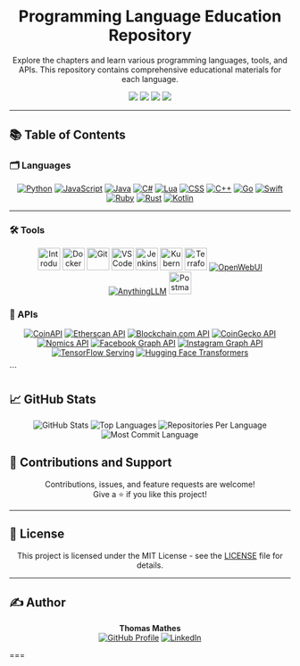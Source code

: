 <h1 align="center">Programming Language Education Repository</h1>
<p align="center">Explore the chapters and learn various programming languages, tools, and APIs. This repository contains comprehensive educational materials for each language.</p>

<p align="center">
  <img src="https://img.shields.io/github/repo-size/TMHSDigital/Education">
  <img src="https://img.shields.io/github/contributors/TMHSDigital/Education">
  <img src="https://img.shields.io/github/last-commit/TMHSDigital/Education">
  <img src="https://img.shields.io/github/languages/count/TMHSDigital/Education">
</p>

---

## 📚 Table of Contents

### 🗂️ Languages
<p align="center">
  <a href="Languages/Chapter-1/index.html"><img src="https://img.shields.io/badge/Python-3776AB?style=for-the-badge&logo=python&logoColor=white" alt="Python"></a>
  <a href="Languages/Chapter-2/index.html"><img src="https://img.shields.io/badge/JavaScript-F7DF1E?style=for-the-badge&logo=javascript&logoColor=black" alt="JavaScript"></a>
  <a href="Languages/Chapter-3/index.html"><img src="https://img.shields.io/badge/Java-007396?style=for-the-badge&logo=java&logoColor=white" alt="Java"></a>
  <a href="Languages/Chapter-4/index.html"><img src="https://img.shields.io/badge/C%23-239120?style=for-the-badge&logo=c-sharp&logoColor=white" alt="C#"></a>
  <a href="Languages/Chapter-5/index.html"><img src="https://img.shields.io/badge/Lua-2C2D72?style=for-the-badge&logo=lua&logoColor=white" alt="Lua"></a>
  <a href="Languages/Chapter-6/index.html"><img src="https://img.shields.io/badge/CSS-1572B6?style=for-the-badge&logo=css3&logoColor=white" alt="CSS"></a>
  <a href="Languages/Chapter-7/index.html"><img src="https://img.shields.io/badge/C++-00599C?style=for-the-badge&logo=c%2b%2b&logoColor=white" alt="C++"></a>
  <a href="Languages/Chapter-8/index.html"><img src="https://img.shields.io/badge/Go-00ADD8?style=for-the-badge&logo=go&logoColor=white" alt="Go"></a>
  <a href="Languages/Chapter-9/index.html"><img src="https://img.shields.io/badge/Swift-FA7343?style=for-the-badge&logo=swift&logoColor=white" alt="Swift"></a>
  <a href="Languages/Chapter-10/index.html"><img src="https://img.shields.io/badge/Ruby-CC342D?style=for-the-badge&logo=ruby&logoColor=white" alt="Ruby"></a>
  <a href="Languages/Chapter-11/index.html"><img src="https://img.shields.io/badge/Rust-000000?style=for-the-badge&logo=rust&logoColor=white" alt="Rust"></a>
  <a href="Languages/Chapter-12/index.html"><img src="https://img.shields.io/badge/Kotlin-0095D5?style=for-the-badge&logo=kotlin&logoColor=white" alt="Kotlin"></a>
</p>

---

### 🛠️ Tools
<p align="center">
  <a href="Tools/01_Introduction_to_Tools/index.html"><img src="https://cdn.jsdelivr.net/gh/devicons/devicon/icons/git/git-plain.svg" alt="Introduction to Tools" width="40" height="40" /></a>
  <a href="Tools/02_Docker/index.html"><img src="https://cdn.jsdelivr.net/gh/devicons/devicon/icons/docker/docker-original.svg" alt="Docker" width="40" height="40" /></a>
  <a href="Tools/03_Git/index.html"><img src="https://cdn.jsdelivr.net/gh/devicons/devicon/icons/git/git-original.svg" alt="Git" width="40" height="40" /></a>
  <a href="Tools/04_VSCode/index.html"><img src="https://cdn.jsdelivr.net/gh/devicons/devicon/icons/vscode/vscode-original.svg" alt="VSCode" width="40" height="40" /></a>
  <a href="Tools/05_Jenkins/index.html"><img src="https://cdn.jsdelivr.net/gh/devicons/devicon/icons/jenkins/jenkins-original.svg" alt="Jenkins" width="40" height="40" /></a>
  <a href="Tools/06_Kubernetes/index.html"><img src="https://cdn.jsdelivr.net/gh/devicons/devicon/icons/kubernetes/kubernetes-plain.svg" alt="Kubernetes" width="40" height="40" /></a>
  <a href="Tools/07_Terraform/index.html"><img src="https://cdn.jsdelivr.net/gh/devicons/devicon/icons/terraform/terraform-original.svg" alt="Terraform" width="40" height="40" /></a>
  <a href="Tools/08_OpenWebUI/index.html"><img src="https://img.shields.io/badge/OpenWebUI-3E3E3E?style=for-the-badge&logo=web&logoColor=white" alt="OpenWebUI"></a>
  <a href="Tools/09_AnythingLLM/index.html"><img src="https://img.shields.io/badge/AnythingLLM-FF6F00?style=for-the-badge&logo=anything&logoColor=white" alt="AnythingLLM"></a>
  <a href="Tools/10_Postman/index.html"><img src="https://cdn.jsdelivr.net/gh/devicons/devicon/icons/postman/postman-original.svg" alt="Postman" width="40" height="40" /></a>
</p>

### 📡 APIs
<p align="center">
  <a href="https://www.coinapi.io/"><img src="https://img.shields.io/badge/CoinAPI-32A852?style=for-the-badge&logo=coinapi&logoColor=white" alt="CoinAPI"></a>
  <a href="https://etherscan.io/apis"><img src="https://img.shields.io/badge/Etherscan_API-3C3C3D?style=for-the-badge&logo=ethereum&logoColor=white" alt="Etherscan API"></a>
  <a href="https://www.blockchain.com/api"><img src="https://img.shields.io/badge/Blockchain.com_API-F7931A?style=for-the-badge&logo=bitcoin&logoColor=white" alt="Blockchain.com API"></a>
  <a href="https://www.coingecko.com/en/api"><img src="https://img.shields.io/badge/CoinGecko_API-FFCE45?style=for-the-badge&logo=coingecko&logoColor=black" alt="CoinGecko API"></a>
  <a href="https://nomics.com/docs/"><img src="https://img.shields.io/badge/Nomics_API-3C3C3D?style=for-the-badge&logo=api&logoColor=white" alt="Nomics API"></a>
  <a href="https://developers.facebook.com/docs/graph-api"><img src="https://img.shields.io/badge/Facebook_Graph_API-1877F2?style=for-the-badge&logo=facebook&logoColor=white" alt="Facebook Graph API"></a>
  <a href="https://developers.facebook.com/docs/instagram-api"><img src="https://img.shields.io/badge/Instagram_Graph_API-E4405F?style=for-the-badge&logo=instagram&logoColor=white" alt="Instagram Graph API"></a>
  <a href="https://www.tensorflow.org/tfx/guide/serving"><img src="https://img.shields.io/badge/TensorFlow_Serving-FF6F00?style=for-the-badge&logo=tensorflow&logoColor=white" alt="TensorFlow Serving"></a>
  <a href="https://huggingface.co/transformers/"><img src="https://img.shields.io/badge/Hugging_Face_Transformers-FFD700?style=for-the-badge&logo=hugging-face&logoColor=white" alt="Hugging Face Transformers"></a>
</p>
```

## 📈 GitHub Stats
<p align="center">
  <img src="https://github-readme-stats.vercel.app/api?username=TMHSDigital&show_icons=true&theme=radical" alt="GitHub Stats">
  <img src="https://github-readme-stats.vercel.app/api/top-langs/?username=TMHSDigital&layout=compact&theme=radical" alt="Top Languages">
  <img src="https://github-profile-summary-cards.vercel.app/api/cards/repos-per-language?username=TMHSDigital&theme=radical" alt="Repositories Per Language">
  <img src="https://github-profile-summary-cards.vercel.app/api/cards/most-commit-language?username=TMHSDigital&theme=radical" alt="Most Commit Language">
</p>

## 🎉 Contributions and Support
<p align="center">
  Contributions, issues, and feature requests are welcome!<br>
  Give a ⭐️ if you like this project!
</p>

---

## 📜 License
<p align="center">
  This project is licensed under the MIT License - see the <a href="LICENSE">LICENSE</a> file for details.
</p>

---

## ✍️ Author
<p align="center">
  <strong>Thomas Mathes</strong><br>
  <a href="https://github.com/TMHSDigital"><img src="https://img.shields.io/badge/GitHub-181717?style=for-the-badge&logo=github&logoColor=white" alt="GitHub Profile"></a>
  <a href="https://www.linkedin.com/in/thomasmathes/"><img src="https://img.shields.io/badge/LinkedIn-0A66C2?style=for-the-badge&logo=linkedin&logoColor=white" alt="LinkedIn"></a>
</p>

===